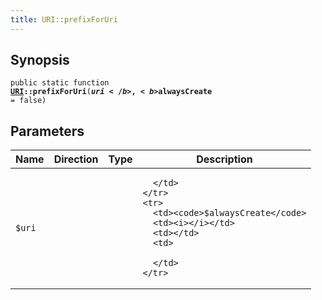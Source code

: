 ```yaml
---
title: URI::prefixForUri
---
```


## Synopsis

<code>public static function <b><a href="URI">URI</a>::prefixForUri</b>(<b>$uri</b>, <b>$alwaysCreate</b> = false)</code>

## Parameters

<table>
  <thead>
    <tr>
      <th>Name</th>
      <th>Direction</th>
      <th>Type</th>
      <th>Description</th>
    </tr>
  </thead>
  <tbody>
    <tr>
      <td><code>$uri</code>
      <td><i></i></td>
      <td></td>
      <td>

      </td>
    </tr>
    <tr>
      <td><code>$alwaysCreate</code>
      <td><i></i></td>
      <td></td>
      <td>

      </td>
    </tr>
  </tbody>
</table>


